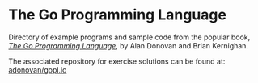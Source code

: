 # The Go Programming Language

Directory of example programs and sample code from the popular book,
[_The Go Programming Language_](https://www.gopl.io/), by Alan Donovan and Brian
Kernighan.

The associated repository for exercise solutions can be found at:
[adonovan/gopl.io](https://github.com/adonovan/gopl.io/)
